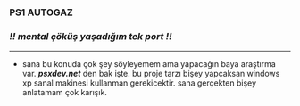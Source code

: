 ### **PS1 AUTOGAZ**

### *!! mental çöküş yaşadığım tek port !!*

-----------------------------------------------------

- sana bu konuda çok şey söyleyemem ama yapacağın baya araştırma var. ***psxdev.net*** den bak işte. bu proje tarzı bişey yapcaksan windows xp sanal makinesi kullanman gerekicektir. sana gerçekten bişey anlatamam çok karışık.